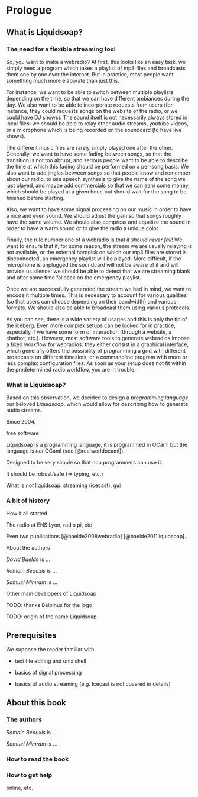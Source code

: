 Prologue
========

What is Liquidsoap?
-------------------

### The need for a flexible streaming tool

So, you want to make a webradio? At first, this looks like an easy task, we
simply need a program which takes a playlist of mp3 files and broadcasts them
one by one over the internet. But in practice, most people want something much
more elaborate than just this.

For instance, we want to be able to switch between multiple playlists depending
on the time, so that we can have different ambiances during the day. We also
want to be able to incorporate requests from users (for instance, they could
requests songs on the website of the radio, or we could have DJ shows). The
sound itself is not necessarily always stored in local files: we should be able
to relay other audio streams, youtube videos, or a microphone which is being
recorded on the soundcard (to have live shows).

The different music files are rarely simply played one after the
other. Generally, we want to have some fading between songs, so that the
transition is not too abrupt, and serious people want to be able to describe the
time at which this fading should be performed on a per-song basis. We also want
to add jingles between songs so that people know and remember about our radio,
to use speech synthesis to give the name of the song we just played, and maybe
add commercials so that we can earn some money, which should be played at a
given hour, but should wait for the song to be finished before starting.

Also, we want to have some signal processing on our music in order to have a
nice and even sound. We should adjust the gain so that songs roughly have the
same volume. We should also compress and equalize the sound in order to have a
warm sound or to give the radio a unique color.

Finally, the rule number one of a webradio is that _it should never fail_! We
want to ensure that if, for some reason, the stream we are usually relaying is
not available, or the external harddisk on which our mp3 files are stored is
disconnected, an emergency playlist will be played. More difficult, if the
microphone is unplugged the soundcard will not be aware of it and will provide
us silence: we should be able to detect that we are streaming blank and after
some time fallback on the emergency playlist.

Once we are successfully generated the stream we had in mind, we want to encode
it multiple times. This is necessary to account for various qualities (so that
users can choose depending on their bandwidth) and various formats. We should
also be able to broadcast them using various protocols.

As you can see, there is a wide variety of usages and this is only the tip of
the iceberg. Even more complex setups can be looked for in practice, especially
if we have some form of interaction (through a website, a chatbot,
etc.). However, most software tools to generate webradios impose a fixed
workflow for webradios: they either consist in a graphical interface, which
generally offers the possibility of programming a grid with different broadcasts
on different timeslots, or a commandline program with more or less complex
configuration files. As soon as your setup does not fit within the predetermined
radio workflow, you are in trouble.

### What is Liquidsoap?

Based on this observation, we decided to design a _programming language_, our
beloved _Liquidsoap_, which would allow for describing how to generate audio
streams.

Since 2004.

free software

Liquidsoap is a programming language, it is programmed in OCaml but the language
is _not_ OCaml (see [@realworldocaml]).

Designed to be very simple so that non programmers can use it.

It should be robust/safe (=> typing, etc.)

What is _not_ liquidsoap: streaming (icecast), gui


### A bit of history

How it all started

The radio at ENS Lyon, radio pi, etc

Even two publications [@baelde2008webradio] [@baelde2011liquidsoap].

About the authors

*David Baelde* is \...

*Romain Beauxis* is \...

*Samuel Mimram* is \...

Other main developers of Liquidsoap

TODO: thanks Balbinus for the logo

TODO: origin of the name Liquidsoap


Prerequisites
-------------

We suppose the reader familiar with

-   text file editing and unix shell

-   basics of signal processing

-   basics of audio streaming (e.g. Icecast is not covered in details)


About this book
---------------

### The authors

*Romain Beauxis* is \...

*Samuel Mimram* is \...

### How to read the book



### How to get help

online, etc.
